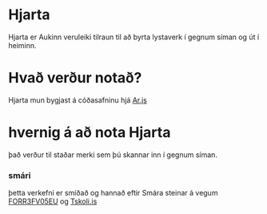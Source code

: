 # Hjarta
Hjarta er Aukinn veruleiki tilraun til að byrta lystaverk í gegnum síman og út í heiminn.

# Hvað verður notað?
Hjarta mun bygjast á cóðasafninu hjá [Ar.js](https://ar-js-org.github.io/AR.js-Docs/ "AR.js")


# hvernig á að nota Hjarta
það verður til staðar merki sem þú skannar inn í gegnum síman.


### smári
þetta verkefni er smíðað og hannað eftir Smára steinar á vegum [FORR3FV05EU](https://github.com/GunnarThorunnarson/FORR3FV05EU/wiki "áfnagi") og [Tskoli.is](https://tskoli.is/ "tskoli")
 

